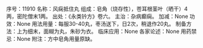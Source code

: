 序号：11910
名称：风痫抵住丸
组成：皂角（烧存性），苍耳根茎叶（晒干）4两，密陀僧末1两。
出处：《永类钤方》卷六。
主治：杂病癫痫。
加减：None
功效：None
用法用量：每服30-40丸，枣汤送下，日2次，稍退作20丸。
制备方法：上为细末，面糊为丸，朱砂为衣。
临床应用：None
各家论述：None
用药禁忌：None
附注：方中皂角用量原缺。
